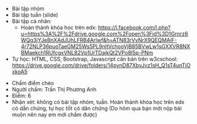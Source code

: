 ﻿+ Bài tập nhóm
+ Bài tập tuần (slide)
+ Bài tập cá nhân: 
	+ Hoàn thành khóa học trên edx: https://l.facebook.com/l.php?u=https%3A%2F%2Fdrive.google.com%2Fopen%3Fid%3D1Grnrz6WQg3jYJeBnXAdJUhLFRB4Arlwf&h=ATN83rVvNrX9QEQMAiF-4r72NLP36puoTaeGM25Ws5PL9nltVchooVjB85BVwLw1sGXXVR8NXBMaekch1RUfcgxVNL82Vp1UrTDajkQt2VPo8I5p-PNm 
+ Tự học: HTML, CSS, Bootstrap, Javascript căn bản trên w3cschool: https://drive.google.com/drive/folders/14pynD87XbvJvz1sH_Q1sT4unTiOxkoA5

* Chấm điểm chéo
* Người chấm: Trần Thị Phương Anh
* Điểm: 6
* Nhận xét: không có bài tập nhóm, tuần. Hoàn thành khóa học trên edx có dẫn chứng, tự học tốt có dãn chứng (Do hôm qua bạn mới nộp bài muộn nên nay em mới chấm được)
